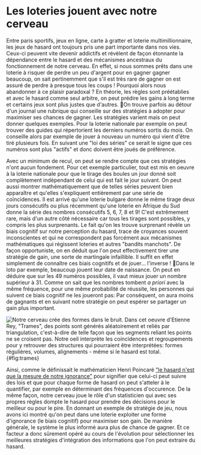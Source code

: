 # Les loteries jouent avec notre cerveau

Entre paris sportifs, jeux en ligne, carte à gratter et loterie multimillionnaire, les jeux de hasard ont toujours pris une part importante dans nos vies. Ceux-ci peuvent vite devenir addictifs et révèlent de façon étonnante la dépendance entre le hasard et des mécanismes ancestraux du fonctionnement de notre cerveau. En effet, si nous sommes prêts dans une loterie à risquer de perdre un peu d'argent pour en gagner gagner beaucoup, on sait pertinemment que s'il est très rare de gagner on est assuré de perdre à presque tous les coups ! Pourquoi alors nous abandonner à ce plaisir paradoxal ? En théorie, les règles sont préétablies et avec le hasard comme seul arbitre, on peut prédire les gains à long terme et certains jeux sont plus justes que d'autres. On trouve parfois au détour d'un journal une rubrique qui conseille sur des stratégies à adopter pour maximiser ses chances de gagner. Les stratégies varient mais on peut donner quelques exemples. Pour la loterie nationale par exemple on peut trouver des guides qui répertorient les derniers numéros sortis du mois. On conseille alors par exemple de jouer à nouveau un numéro qui vient d'être tiré  plusieurs fois. En suivant une "loi des séries" ce serait le signe que ces numéros sont plus "actifs" et donc doivent être joués de préférence.

Avec un minimum de recul, on peut se rendre compte que ces stratégies n'ont aucun fondement. Pour cet exemple particulier, tout est mis en oeuvre à la loterie nationale pour que le tirage des boules un jour donné soit complètement indépendant de celui qui est fait le jour suivant. On peut aussi montrer mathématiquement que de telles séries peuvent bien apparaître et qu'elles s'expliquent entièrement par une série de coïncidences. Il est arrivé qu'une loterie bulgare donne le même tirage deux jours consécutifs ou plus récemment qu'une loterie en Afrique du Sud donne la série des nombres consécutifs 5, 6, 7, 8 et 9! C'est extrêmement rare, mais d'un autre côté nécessaire car tous les tirages sont possibles, y compris les plus surprenants. Le fait qu'on les trouve surprenant révèle un biais cognitif sur notre perception du hasard, trace de croyances souvent inconscientes et qui ne correspondent pas forcément aux mécanismes mathématiques qui régissent loteries et autres "bandits manchots". De façon opportuniste, on en déduit que l'on peut effectivement tirer une stratégie de gain, une sorte de martingale infaillible. Il suffit en effet simplement de connaître ces biais cognitifs et de jouer... l'inverse ! Dans le loto par exemple, beaucoup jouent leur date de naissance. On peut en déduire que sur les 49 numéros possibles, il vaut mieux jouer un nombre supérieur à 31. Comme on sait que les nombres tombent *a priori* avec la même fréquence, pour une même probabilité de réussite, les personnes qui suivent ce biais cognitif ne les joueront pas: Par conséquent, on aura moins de gagnants et en suivant notre stratégie on peut espérer se partager un gain plus important.

![
**Notre cerveau crée des formes dans le bruit.**
Dans cet oeuvre d'Etienne Rey, "Trames", des points sont générés aléatoirement et reliés par triangulation, c'est-à-dire de telle façon que les segments reliant les points ne se croisent pas. Notre oeil interprète les coincidences et regroupements pour y retrouver des structures qui pourraient être interprétées: formes régulières, volumes, alignements - même si le hasard est total.
](https://laurentperrinet.github.io/project/art-science/featured.png "Trames"){#fig:trames}

Ainsi, comme le définissait le mathématicien Henri Poincaré ["le hasard n'est que la mesure de notre ignorance"](http://henripoincarepapers.univ-nantes.fr/chp/text/hp1907rm.html) pour signifier que celui-ci peut suivre des lois et que pour chaque forme de hasard on peut s'atteler à le quantifier, par exemple en déterminant des fréquences d'occurence. De la même façon, notre cerveau joue le rôle d'un statisticien qui avec ses propres règles dompte le hasard pour prendre des décisions pour le meilleur ou pour le pire. En donnant un exemple de stratégie de jeu, nous avons ici montré qu'on peut dans une loterie exploiter une forme d'ignorance (le biais cognitif) pour maximiser son gain. De manière générale, le système le plus informé aura plus de chance de gagner. Et ce facteur a donc sûrement opéré au cours de l'évolution pour sélectionner les meilleures stratégies d'intégration des informations que l'on peut extraire du hasard.
